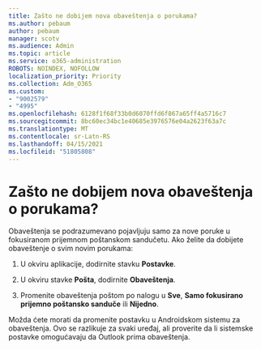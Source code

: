 ```yaml
---
title: Zašto ne dobijem nova obaveštenja o porukama?
ms.author: pebaum
author: pebaum
manager: scotv
ms.audience: Admin
ms.topic: article
ms.service: o365-administration
ROBOTS: NOINDEX, NOFOLLOW
localization_priority: Priority
ms.collection: Adm_O365
ms.custom:
- "9002579"
- "4995"
ms.openlocfilehash: 6128f1f68f33b0d6070ffd6f867a65ff4a5716c7
ms.sourcegitcommit: 8bc60ec34bc1e40685e3976576e04a2623f63a7c
ms.translationtype: MT
ms.contentlocale: sr-Latn-RS
ms.lasthandoff: 04/15/2021
ms.locfileid: "51805808"
---
```

# <a name="why-dont-i-get-new-message-notifications"></a>Zašto ne dobijem nova obaveštenja o porukama?

Obaveštenja se podrazumevano pojavljuju samo za nove poruke u fokusiranom prijemnom poštanskom sandučetu. Ako želite da dobijete obaveštenje o svim novim porukama:

1. U okviru aplikacije, dodirnite stavku **Postavke**.

2. U okviru stavke **Pošta**, dodirnite **Obaveštenja**.

3. Promenite obaveštenja poštom po nalogu u **Sve**, **Samo fokusirano prijemno poštansko sanduče** ili **Nijedno**.

Možda ćete morati da promenite postavku u Androidskom sistemu za obaveštenja. Ovo se razlikuje za svaki uređaj, ali proverite da li sistemske postavke omogućavaju da Outlook prima obaveštenja.
